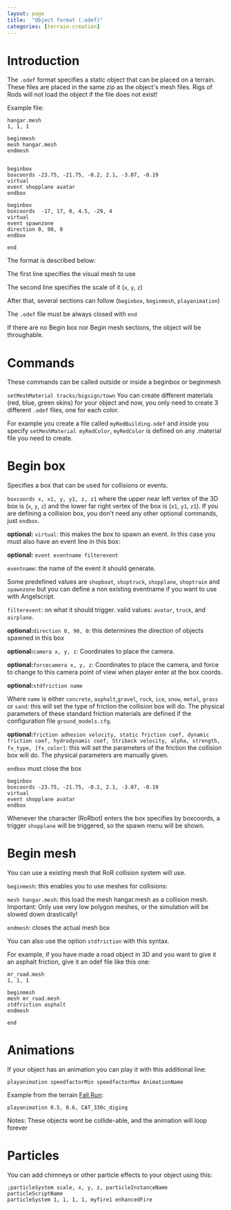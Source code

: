 ```yaml
---
layout: page
title:  "Object format (.odef)"
categories: [terrain-creation]
---
```




# Introduction

The `.odef` format specifies a static object that can be placed on a terrain.
These files are placed in the same zip as the object's mesh files. Rigs of Rods will not load the object if the file does not exist!

Example file:

```
hangar.mesh
1, 1, 1

beginmesh
mesh hangar.mesh
endmesh


beginbox
boxcoords -23.75, -21.75, -0.2, 2.1, -3.07, -0.19
virtual
event shopplane avatar
endbox

beginbox
boxcoords  -17, 17, 0, 4.5, -29, 4
virtual
event spawnzone
direction 0, 90, 0
endbox

end
```

The format is described below:

The first line specifies the visual mesh to use

The second line specifies the scale of it (`x`, `y`, `z`)

After that, several sections can follow (`beginbox`, `beginmesh`, `playanimation`)

The `.odef` file must be always closed with `end`

If there are no Begin box nor Begin mesh sections, the object will be throughable.

# Commands

These commands can be called outside or inside a beginbox or beginmesh

`setMeshMaterial tracks/bigsign/town`  You can create different materials (red, blue, green skins) for your object and now, you only need to create 3 different `.odef` files, one for each color.

For example you create a file called `myRedBuilding.odef` and inside you specify `setMeshMaterial myRedColor`, `myRedColor` is defined on any .material file you need to create.

# Begin box

Specifies a box that can be used for collisions or events.

`boxcoords x, x1, y, y1, z, z1` where the upper near left vertex of the 3D box is (`x`, `y`, `z`) and the lower far right vertex of the box is (`x1`, `y1`, `z1`). If you are defining a collision box, you don't need any other optional commands, just `endbox`.

**optional:** `virtual`: this makes the box to spawn an event. In this case you must also have an event line in this box:

**optional:** `event eventname filterevent`

`eventname`: the name of the event it should generate.

Some predefined values are `shopboat`, `shoptruck`, `shopplane`, `shoptrain` and `spawnzone` but you can define a non existing eventname if you want to use with Angelscript.

`filterevent`: on what it should trigger. valid values: `avatar`, `truck`, and `airplane`.

**optional:**`direction 0, 90, 0`: this determines the direction of objects spawned in this box

**optional:**`camera x, y, z`: Coordinates to place the camera.

**optional:**`forcecamera x, y, z`: Coordinates to place the camera, and force to change to this camera point of view when player enter at the box coords.

**optional:**`stdfriction name`

Where `name` is either `concrete`, `asphalt`,`gravel`, `rock`, `ice`, `snow`, `metal`, `grass` or `sand`: this will set the type of friction the collision box will do. The physical parameters of these standard friction materials are defined if the configuration file `ground_models.cfg`.

**optional:**`friction adhesion velocity, static friction coef, dynamic friction coef, hydrodynamic coef, Stribeck velocity, alpha, strength, fx_type, [fx_color]`: this will set the parameters of the friction the collision box will do. The physical parameters are manually given.

`endbox` must close the box

```
beginbox
boxcoords -23.75, -21.75, -0.2, 2.1, -3.07, -0.19
virtual
event shopplane avatar
endbox
```

Whenever the character (RoRbot) enters the box specifies by boxcoords, a trigger `shopplane` will be triggered, so the spawn menu will be shown.

# Begin mesh

You can use a existing mesh that RoR collision system will use.

`beginmesh`: this enables you to use meshes for collisions:

`mesh hangar.mesh`: this load the mesh hangar.mesh as a collision mesh. Important: Only use very low polygon meshes, or the simulation will be slowed down drastically!

`endmesh`: closes the actual mesh box

You can also use the option `stdfriction` with this syntax.

For example, if you have made a road object in 3D and you want to give it an asphalt friction, give it an odef file like this one:

```
mr_road.mesh
1, 1, 1

beginmesh
mesh mr_road.mesh
stdfriction asphalt
endmesh

end
```

# Animations

If your object has an animation you can play it with this additional line:

`playanimation speedfactorMin speedfactorMax AnimationName`

Example from the terrain [Fall Run](https://forum.rigsofrods.org/downloads.php?do=file&id=207):

`playanimation 0.5, 0.6, CAT_330c_diging`

Notes: These objects wont be collide-able, and the animation will loop forever

# Particles

You can add chimneys or other particle effects to your object using this:

```
;particleSystem scale, x, y, z, particleInstanceName particleScriptName
particleSystem 1, 1, 1, 1, myfire1 enhancedFire
```
